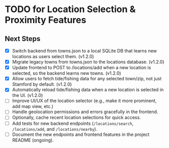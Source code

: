 # TODO for Location Selection & Proximity Features

## Next Steps

- [x] Switch backend from towns.json to a local SQLite DB that learns new locations as users select them. (v1.2.0)
- [x] Migrate legacy towns from towns.json to the locations database. (v1.2.0)
- [x] Update frontend to POST to /locations/add when a new location is selected, so the backend learns new towns. (v1.2.0)
- [x] Allow users to fetch tide/fishing data for any selected town/zip, not just Stamford by default. (v1.2.0)
- [x] Automatically reload tide/fishing data when a new location is selected in the UI. (v1.2.0)
- [ ] Improve UI/UX of the location selector (e.g., make it more prominent, add map view, etc.)
- [ ] Handle geolocation permissions and errors gracefully in the frontend.
- [ ] Optionally, cache recent location selections for quick access.
- [ ] Add tests for new backend endpoints (`/locations/search`, `/locations/add`, and `/locations/nearby`).
- [ ] Document the new endpoints and frontend features in the project README (ongoing).
